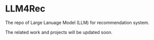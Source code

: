 # LLM4Rec
The repo of Large Lanuage Model (LLM) for recommendation system.

The related work and projects will be updated soon.
